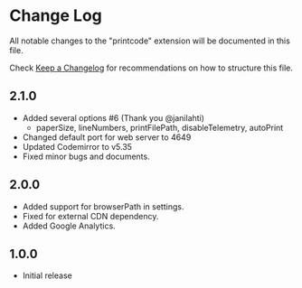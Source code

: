 # Change Log

All notable changes to the "printcode" extension will be documented in this file.

Check [Keep a Changelog](http://keepachangelog.com/) for recommendations on how to structure this file.

## 2.1.0

* Added several options #6 (Thank you @janilahti)
  * paperSize, lineNumbers, printFilePath, disableTelemetry, autoPrint
* Changed default port for web server to 4649
* Updated Codemirror to v5.35
* Fixed minor bugs and documents.

## 2.0.0

* Added support for browserPath in settings.
* Fixed for external CDN dependency.
* Added Google Analytics.

## 1.0.0

* Initial release
